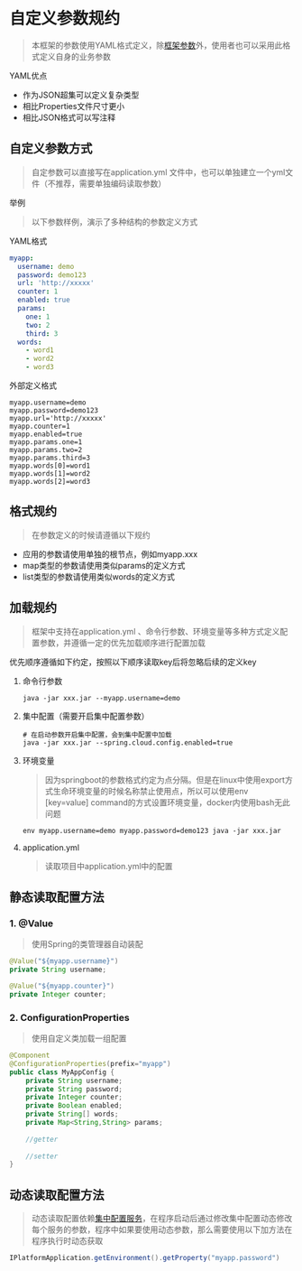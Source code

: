 # 自定义参数规约

> 本框架的参数使用YAML格式定义，除[框架参数](../../Properties.md)外，使用者也可以采用此格式定义自身的业务参数

YAML优点

* 作为JSON超集可以定义复杂类型
* 相比Properties文件尺寸更小
* 相比JSON格式可以写注释

## 自定义参数方式

> 自定参数可以直接写在application.yml 文件中，也可以单独建立一个yml文件（不推荐，需要单独编码读取参数）

举例

> 以下参数样例，演示了多种结构的参数定义方式

YAML格式

```yaml
myapp:
  username: demo
  password: demo123
  url: 'http://xxxxx'
  counter: 1
  enabled: true
  params:
    one: 1
    two: 2
    third: 3
  words:
    - word1
    - word2
    - word3
```

外部定义格式

```properties
myapp.username=demo
myapp.password=demo123
myapp.url='http://xxxxx'
myapp.counter=1
myapp.enabled=true
myapp.params.one=1
myapp.params.two=2
myapp.params.third=3
myapp.words[0]=word1
myapp.words[1]=word2
myapp.words[2]=word3
```

## 格式规约

> 在参数定义的时候请遵循以下规约

* 应用的参数请使用单独的根节点，例如myapp.xxx
* map类型的参数请使用类似params的定义方式
* list类型的参数请使用类似words的定义方式

## 加载规约

> 框架中支持在application.yml 、命令行参数、环境变量等多种方式定义配置参数，并遵循一定的优先加载顺序进行配置加载

优先顺序遵循如下约定，按照以下顺序读取key后将忽略后续的定义key

1. 命令行参数

   ```shell
   java -jar xxx.jar --myapp.username=demo
   ```

2. 集中配置（需要开启集中配置参数）

   ```properties
   # 在启动参数开启集中配置，会到集中配置中加载
   java -jar xxx.jar --spring.cloud.config.enabled=true
   ```

3. 环境变量

   > 因为springboot的参数格式约定为点分隔。但是在linux中使用export方式生命环境变量的时候名称禁止使用点，所以可以使用env [key=value] command的方式设置环境变量，docker内使用bash无此问题

   ```shell
   env myapp.username=demo myapp.password=demo123 java -jar xxx.jar
   ```

4. application.yml

   > 读取项目中application.yml中的配置

## 静态读取配置方法

### 1. @Value

> 使用Spring的类管理器自动装配

```java
@Value("${myapp.username}")
private String username;

@Value("${myapp.counter}")
private Integer counter;
```

### 2. ConfigurationProperties

> 使用自定义类加载一组配置

```java
@Component
@ConfigurationProperties(prefix="myapp")
public class MyAppConfig {
    private String username;
    private String password;
    private Integer counter;
    private Boolean enabled;
    private String[] words;
    private Map<String,String> params;
    
    //getter
    
    //setter
}
```

## 动态读取配置方法

> 动态读取配置依赖[集中配置服务](../config/README.md)，在程序启动后通过修改集中配置动态修改每个服务的参数，程序中如果要使用动态参数，那么需要使用以下加方法在程序执行时动态获取

```java
IPlatformApplication.getEnvironment().getProperty("myapp.password")
```





